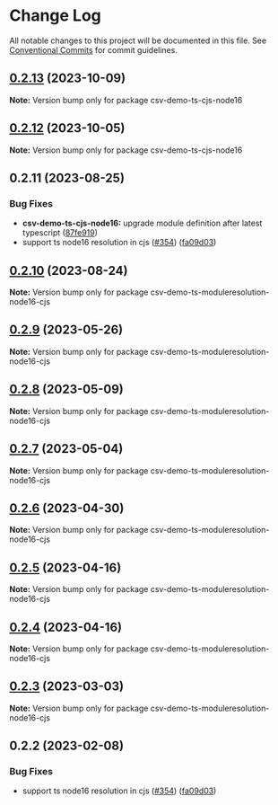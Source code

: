 # Change Log

All notable changes to this project will be documented in this file.
See [Conventional Commits](https://conventionalcommits.org) for commit guidelines.

## [0.2.13](https://github.com/adaltas/node-csv/compare/csv-demo-ts-cjs-node16@0.2.12...csv-demo-ts-cjs-node16@0.2.13) (2023-10-09)

**Note:** Version bump only for package csv-demo-ts-cjs-node16





## [0.2.12](https://github.com/adaltas/node-csv/compare/csv-demo-ts-cjs-node16@0.2.11...csv-demo-ts-cjs-node16@0.2.12) (2023-10-05)

**Note:** Version bump only for package csv-demo-ts-cjs-node16





## 0.2.11 (2023-08-25)


### Bug Fixes

* **csv-demo-ts-cjs-node16:** upgrade module definition after latest typescript ([87fe919](https://github.com/adaltas/node-csv/commit/87fe91996fb2a8895c252177fca4f0cb59a518f9))
* support ts node16 resolution in cjs ([#354](https://github.com/adaltas/node-csv/issues/354)) ([fa09d03](https://github.com/adaltas/node-csv/commit/fa09d03aaf0008b2790656871ca6b2c4be12d14c))



## [0.2.10](https://github.com/adaltas/node-csv/compare/csv-demo-ts-moduleresolution-node16-cjs@0.2.9...csv-demo-ts-moduleresolution-node16-cjs@0.2.10) (2023-08-24)

**Note:** Version bump only for package csv-demo-ts-moduleresolution-node16-cjs





## [0.2.9](https://github.com/adaltas/node-csv/compare/csv-demo-ts-moduleresolution-node16-cjs@0.2.8...csv-demo-ts-moduleresolution-node16-cjs@0.2.9) (2023-05-26)

**Note:** Version bump only for package csv-demo-ts-moduleresolution-node16-cjs





## [0.2.8](https://github.com/adaltas/node-csv/compare/csv-demo-ts-moduleresolution-node16-cjs@0.2.7...csv-demo-ts-moduleresolution-node16-cjs@0.2.8) (2023-05-09)

**Note:** Version bump only for package csv-demo-ts-moduleresolution-node16-cjs





## [0.2.7](https://github.com/adaltas/node-csv/compare/csv-demo-ts-moduleresolution-node16-cjs@0.2.6...csv-demo-ts-moduleresolution-node16-cjs@0.2.7) (2023-05-04)

**Note:** Version bump only for package csv-demo-ts-moduleresolution-node16-cjs





## [0.2.6](https://github.com/adaltas/node-csv/compare/csv-demo-ts-moduleresolution-node16-cjs@0.2.5...csv-demo-ts-moduleresolution-node16-cjs@0.2.6) (2023-04-30)

**Note:** Version bump only for package csv-demo-ts-moduleresolution-node16-cjs





## [0.2.5](https://github.com/adaltas/node-csv/compare/csv-demo-ts-moduleresolution-node16-cjs@0.2.3...csv-demo-ts-moduleresolution-node16-cjs@0.2.5) (2023-04-16)

**Note:** Version bump only for package csv-demo-ts-moduleresolution-node16-cjs





## [0.2.4](https://github.com/adaltas/node-csv/compare/csv-demo-ts-moduleresolution-node16-cjs@0.2.3...csv-demo-ts-moduleresolution-node16-cjs@0.2.4) (2023-04-16)

**Note:** Version bump only for package csv-demo-ts-moduleresolution-node16-cjs





## [0.2.3](https://github.com/adaltas/node-csv/compare/csv-demo-ts-moduleresolution-node16-cjs@0.2.2...csv-demo-ts-moduleresolution-node16-cjs@0.2.3) (2023-03-03)

**Note:** Version bump only for package csv-demo-ts-moduleresolution-node16-cjs





## 0.2.2 (2023-02-08)


### Bug Fixes

* support ts node16 resolution in cjs ([#354](https://github.com/adaltas/node-csv/issues/354)) ([fa09d03](https://github.com/adaltas/node-csv/commit/fa09d03aaf0008b2790656871ca6b2c4be12d14c))
